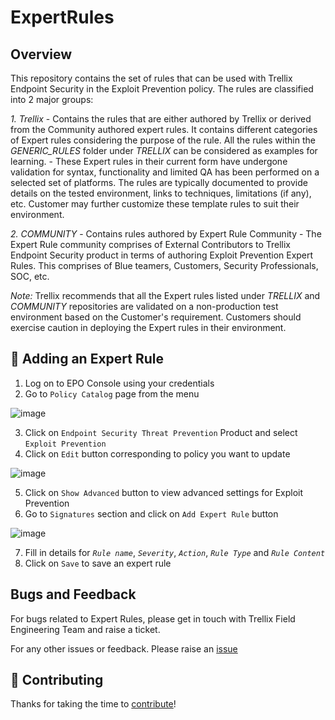 # ExpertRules

## Overview

This repository contains the set of rules that can be used with Trellix Endpoint Security in the Exploit Prevention policy. 
The rules are classified into 2 major groups:

*1. Trellix* 
		- Contains the rules that are either authored by Trellix or derived from the Community authored expert rules. It contains different categories of Expert rules considering the purpose of the rule. All the rules within the *GENERIC_RULES* folder under *TRELLIX* can be considered as examples for learning.
		- These Expert rules in their current form have undergone validation for syntax, functionality and limited QA has been performed on a selected set of platforms. The rules are typically documented to provide details on the tested environment, links to techniques, limitations (if any), etc. Customer may further customize these template rules to suit their environment.
		
*2. COMMUNITY* 
		- Contains rules authored by Expert Rule Community
		- The Expert Rule community comprises of External Contributors to Trellix Endpoint Security product in terms of authoring Exploit Prevention Expert Rules. This comprises of Blue teamers, Customers, Security Professionals, SOC, etc.

*Note:*
Trellix recommends that all the Expert rules listed under *TRELLIX* and *COMMUNITY* repositories are validated on a non-production test environment based on the Customer's requirement. Customers should exercise caution in deploying the Expert rules in their environment. 


## 🚀 Adding an Expert Rule

1. Log on to EPO Console using your credentials
2. Go to `Policy Catalog` page from the menu

![image](https://user-images.githubusercontent.com/89252889/184320753-cd0be6cc-5ec6-428e-8a9f-75243933dcb0.png)

3. Click on `Endpoint Security Threat Prevention` Product and select `Exploit Prevention`
4. Click on `Edit` button corresponding to policy you want to update

![image](https://user-images.githubusercontent.com/89252889/184321097-eaaa7e72-9732-4b1c-9016-7f406d25bf8f.png)

5. Click on `Show Advanced` button to view advanced settings for Exploit Prevention
6. Go to `Signatures` section and click on `Add Expert Rule` button

![image](https://user-images.githubusercontent.com/89252889/184321778-48601b6b-ecc4-4469-b799-5dc933608b05.png)


7. Fill in details for *`Rule name`*, *`Severity`*, *`Action`*, *`Rule Type`* and *`Rule Content`*
8. Click on `Save` to save an expert rule


## Bugs and Feedback

For bugs related to Expert Rules, please get in touch with Trellix Field Engineering Team and raise a ticket.

For any other issues or feedback. Please raise an [issue](https://github.com/mcafee-enterprise/ExpertRules/issues) 

## 🤝 Contributing

Thanks for taking the time to [contribute](COMMUNITY)!
